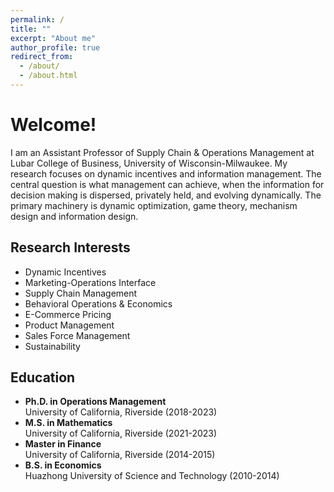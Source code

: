 ```yaml
---
permalink: /
title: ""
excerpt: "About me"
author_profile: true
redirect_from: 
  - /about/
  - /about.html
---
```


# Welcome!

I am an Assistant Professor of Supply Chain & Operations Management at Lubar College of Business, University of Wisconsin-Milwaukee. My research focuses on dynamic incentives and information management. The central question is what management can achieve, when the information for decision making is dispersed, privately held, and evolving dynamically. The primary machinery is dynamic optimization, game theory, mechanism design and information design.

## Research Interests

* Dynamic Incentives
* Marketing-Operations Interface
* Supply Chain Management
* Behavioral Operations & Economics
* E-Commerce Pricing
* Product Management
* Sales Force Management
* Sustainability

## Education

* **Ph.D. in Operations Management**   
University of California, Riverside (2018-2023)
* **M.S. in Mathematics**    
University of California, Riverside (2021-2023)
* **Master in Finance**    
University of California, Riverside (2014-2015)
* **B.S. in Economics**    
Huazhong University of Science and Technology (2010-2014)

